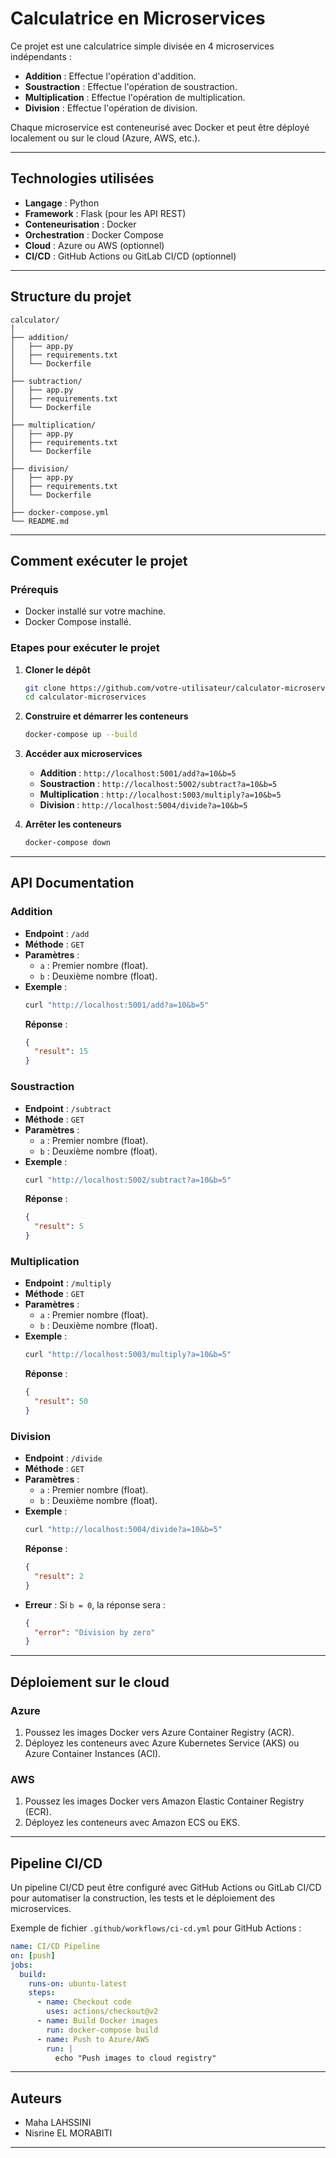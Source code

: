 # Calculatrice en Microservices

Ce projet est une calculatrice simple divisée en 4 microservices indépendants :
- **Addition** : Effectue l'opération d'addition.
- **Soustraction** : Effectue l'opération de soustraction.
- **Multiplication** : Effectue l'opération de multiplication.
- **Division** : Effectue l'opération de division.

Chaque microservice est conteneurisé avec Docker et peut être déployé localement ou sur le cloud (Azure, AWS, etc.).

---

## Technologies utilisées
- **Langage** : Python
- **Framework** : Flask (pour les API REST)
- **Conteneurisation** : Docker
- **Orchestration** : Docker Compose
- **Cloud** : Azure ou AWS (optionnel)
- **CI/CD** : GitHub Actions ou GitLab CI/CD (optionnel)

---

## Structure du projet

```
calculator/
│
├── addition/
│   ├── app.py
│   ├── requirements.txt
│   └── Dockerfile
│
├── subtraction/
│   ├── app.py
│   ├── requirements.txt
│   └── Dockerfile
│
├── multiplication/
│   ├── app.py
│   ├── requirements.txt
│   └── Dockerfile
│
├── division/
│   ├── app.py
│   ├── requirements.txt
│   └── Dockerfile
│
├── docker-compose.yml
└── README.md
```

---

## Comment exécuter le projet

### Prérequis
- Docker installé sur votre machine.
- Docker Compose installé.

### Etapes pour exécuter le projet

1. **Cloner le dépôt**
   ```bash
   git clone https://github.com/votre-utilisateur/calculator-microservices.git
   cd calculator-microservices
   ```

2. **Construire et démarrer les conteneurs**
   ```bash
   docker-compose up --build
   ```

3. **Accéder aux microservices**
   - **Addition** : `http://localhost:5001/add?a=10&b=5`
   - **Soustraction** : `http://localhost:5002/subtract?a=10&b=5`
   - **Multiplication** : `http://localhost:5003/multiply?a=10&b=5`
   - **Division** : `http://localhost:5004/divide?a=10&b=5`

4. **Arrêter les conteneurs**
   ```bash
   docker-compose down
   ```

---

## API Documentation

### Addition
- **Endpoint** : `/add`
- **Méthode** : `GET`
- **Paramètres** :
  - `a` : Premier nombre (float).
  - `b` : Deuxième nombre (float).
- **Exemple** :
  ```bash
  curl "http://localhost:5001/add?a=10&b=5"
  ```
  **Réponse** :
  ```json
  {
    "result": 15
  }
  ```

### Soustraction
- **Endpoint** : `/subtract`
- **Méthode** : `GET`
- **Paramètres** :
  - `a` : Premier nombre (float).
  - `b` : Deuxième nombre (float).
- **Exemple** :
  ```bash
  curl "http://localhost:5002/subtract?a=10&b=5"
  ```
  **Réponse** :
  ```json
  {
    "result": 5
  }
  ```

### Multiplication
- **Endpoint** : `/multiply`
- **Méthode** : `GET`
- **Paramètres** :
  - `a` : Premier nombre (float).
  - `b` : Deuxième nombre (float).
- **Exemple** :
  ```bash
  curl "http://localhost:5003/multiply?a=10&b=5"
  ```
  **Réponse** :
  ```json
  {
    "result": 50
  }
  ```

### Division
- **Endpoint** : `/divide`
- **Méthode** : `GET`
- **Paramètres** :
  - `a` : Premier nombre (float).
  - `b` : Deuxième nombre (float).
- **Exemple** :
  ```bash
  curl "http://localhost:5004/divide?a=10&b=5"
  ```
  **Réponse** :
  ```json
  {
    "result": 2
  }
  ```
- **Erreur** : Si `b = 0`, la réponse sera :
  ```json
  {
    "error": "Division by zero"
  }
  ```

---

## Déploiement sur le cloud

### Azure
1. Poussez les images Docker vers Azure Container Registry (ACR).
2. Déployez les conteneurs avec Azure Kubernetes Service (AKS) ou Azure Container Instances (ACI).

### AWS
1. Poussez les images Docker vers Amazon Elastic Container Registry (ECR).
2. Déployez les conteneurs avec Amazon ECS ou EKS.

---

## Pipeline CI/CD

Un pipeline CI/CD peut être configuré avec GitHub Actions ou GitLab CI/CD pour automatiser la construction, les tests et le déploiement des microservices.

Exemple de fichier `.github/workflows/ci-cd.yml` pour GitHub Actions :
```yaml
name: CI/CD Pipeline
on: [push]
jobs:
  build:
    runs-on: ubuntu-latest
    steps:
      - name: Checkout code
        uses: actions/checkout@v2
      - name: Build Docker images
        run: docker-compose build
      - name: Push to Azure/AWS
        run: |
          echo "Push images to cloud registry"
```

---

## Auteurs
- Maha LAHSSINI
- Nisrine EL MORABITI

---
